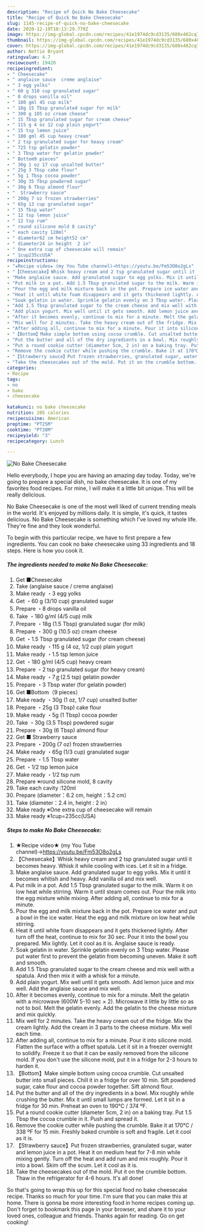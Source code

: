 ```yaml
---
description: "Recipe of Quick No Bake Cheesecake"
title: "Recipe of Quick No Bake Cheesecake"
slug: 1145-recipe-of-quick-no-bake-cheesecake
date: 2020-12-10T10:13:29.770Z
image: https://img-global.cpcdn.com/recipes/41e1974dc9cd3135/680x482cq70/no-bake-cheesecake-recipe-main-photo.jpg
thumbnail: https://img-global.cpcdn.com/recipes/41e1974dc9cd3135/680x482cq70/no-bake-cheesecake-recipe-main-photo.jpg
cover: https://img-global.cpcdn.com/recipes/41e1974dc9cd3135/680x482cq70/no-bake-cheesecake-recipe-main-photo.jpg
author: Nettie Bryant
ratingvalue: 4.7
reviewcount: 19420
recipeingredient:
- " Cheesecake"
- " anglaise sauce  creme anglaise"
- " 3 egg yolks"
- " 60 g 310 cup granulated sugar"
- " 8 drops vanilla oil"
- " 180 gml 45 cup milk"
- " 18g 15 Tbsp granulated sugar for milk"
- " 300 g 105 oz cream cheese"
- " 15 Tbsp granulated sugar for cream cheese"
- " 115 g 4 oz 12 cup plain yogurt"
- " 15 tsp lemon juice"
- " 180 gml 45 cup heavy cream"
- " 2 tsp granulated sugar for heavy cream"
- " 725 tsp gelatin powder"
- " 3 Tbsp water for gelatin powder"
- " Bottom9 pieces"
- " 30g 1 oz 17 cup unsalted butter"
- " 25g 3 Tbsp cake flour"
- " 5g 1 Tbsp cocoa powder"
- " 30g 35 Tbsp powdered sugar"
- " 30g 6 Tbsp almond flour"
- "  Strawberry sauce"
- " 200g 7 oz frozen strawberries"
- " 65g 13 cup granulated sugar"
- " 15 Tbsp water"
- " 12 tsp lemon juice"
- " 12 tsp rum"
- " round silicone mold 8 cavity"
- " each cavity 120ml"
- " diameter62 cm height52 cm"
- " diameter24 in height  2 in"
- " One extra cup of cheesecake will remain"
- " 1cup235ccUSA"
recipeinstructions:
- "★Recipe video★ (my You Tube channel)→https://youtu.be/Fm53O8o2gLs"
- "【Cheesecake】Whisk heavy cream and 2 tsp granulated sugar until it becomes heavy. Whisk it while cooling with ices. Let it sit in a fridge."
- "Make anglaise sauce. Add granulated sugar to egg yolks. Mix it until it becomes whitish and heavy. Add vanilla oil and mix well."
- "Put milk in a pot. Add 1.5 Tbsp granulated sugar to the milk. Warm it on low heat while stirring. Warm it until steam comes out. Pour the milk into the egg mixture while mixing. After adding all, continue to mix for a minute."
- "Pour the egg and milk mixture back in the pot. Prepare ice water and put a bowl in the ice water. Heat the egg and milk mixture on low heat while stirring."
- "Heat it until white foam disappears and it gets thickened lightly. After turn off the heat, continue to mix for 30 sec. Pour it into the bowl you prepared. Mix lightly. Let it cool as it is. Anglaise sauce is ready."
- "Soak gelatin in water. Sprinkle gelatin evenly on 3 Tbsp water. Please put water first to prevent the gelatin from becoming uneven. Make it soft and smooth."
- "Add 1.5 Tbsp granulated sugar to the cream cheese and mix well with a spatula. And then mix it with a whisk for a minute."
- "Add plain yogurt. Mix well until it gets smooth. Add lemon juice and mix well. Add the anglaise sauce and mix well."
- "After it becomes evenly, continue to mix for a minute. Melt the gelatin with a microwave (600W 5-10 sec × 2). Microwave it little by little so as not to boil. Melt the gelatin evenly. Add the gelatin to the cheese mixture and mix quickly."
- "Mix well for 2 minutes. Take the heavy cream out of the fridge. Mix the cream lightly. Add the cream in 3 parts to the cheese mixture. Mix well each time."
- "After adding all, continue to mix for a minute. Pour it into silicone mold. Flatten the surface with a offset spatula. Let it sit in a freezer overnight to solidify. Freeze it so that it can be easily removed from the silicone mold. If you don&#39;t use the silicone mold, put it in a fridge for 2-3 hours to harden it."
- "【Bottom】Make simple bottom using cocoa crumble. Cut unsalted butter into small pieces. Chill it in a fridge for over 10 min. Sift powdered sugar, cake flour and cocoa powder together. Sift almond flour."
- "Put the butter and all of the dry ingredients in a bowl. Mix roughly while crushing the butter. Mix it until small lumps are formed. Let it sit in a fridge for 30 min. Preheat an oven to 190℃ / 374 ºF."
- "Put a round cookie cutter (diameter 5cm, 2 in) on a baking tray. Put 1.5 Tbsp the cocoa crumble in it. Push and spread it."
- "Remove the cookie cutter while pushing the crumble. Bake it at 170℃ / 338 ºF for 15 min. Freshly baked crumble is soft and fragile. Let it cool as it is."
- "【Strawberry sauce】Put frozen strawberries, granulated sugar, water and lemon juice in a pot. Heat it on medium heat for 7-8 min while mixing gently. Turn off the heat and add rum and mix roughly. Pour it into a bowl. Skim off the scum. Let it cool as it is."
- "Take the cheesecakes out of the mold. Put it on the crumble bottom. Thaw in the refrigerator for 4-6 hours. It&#39;s all done!"
categories:
- Recipe
tags:
- no
- bake
- cheesecake

katakunci: no bake cheesecake 
nutrition: 205 calories
recipecuisine: American
preptime: "PT25M"
cooktime: "PT38M"
recipeyield: "3"
recipecategory: Lunch

---
```



![No Bake Cheesecake](https://img-global.cpcdn.com/recipes/41e1974dc9cd3135/680x482cq70/no-bake-cheesecake-recipe-main-photo.jpg)

Hello everybody, I hope you are having an amazing day today. Today, we're going to prepare a special dish, no bake cheesecake. It is one of my favorites food recipes. For mine, I will make it a little bit unique. This will be really delicious.

No Bake Cheesecake is one of the most well liked of current trending meals in the world. It's enjoyed by millions daily. It is simple, it's quick, it tastes delicious. No Bake Cheesecake is something which I've loved my whole life. They're fine and they look wonderful.




To begin with this particular recipe, we have to first prepare a few ingredients. You can cook no bake cheesecake using 33 ingredients and 18 steps. Here is how you cook it.

<!--inarticleads1-->

##### The ingredients needed to make No Bake Cheesecake:

1. Get  ■Cheesecake
1. Take  (anglaise sauce / creme anglaise)
1. Make ready  ・3 egg yolks
1. Get  ・60 g (3/10 cup) granulated sugar
1. Prepare  ・8 drops vanilla oil
1. Take  ・180 g/ml (4/5 cup) milk
1. Prepare  ・18g (1.5 Tbsp) granulated sugar (for milk)
1. Prepare  ・300 g (10.5 oz) cream cheese
1. Get  ・1.5 Tbsp granulated sugar (for cream cheese)
1. Make ready  ・115 g (4 oz, 1/2 cup) plain yogurt
1. Make ready  ・1.5 tsp lemon juice
1. Get  ・180 g/ml (4/5 cup) heavy cream
1. Prepare  ・2 tsp granulated sugar (for heavy cream)
1. Make ready  ・7ｇ(2.5 tsp) gelatin powder
1. Prepare  ・3 Tbsp water (for gelatin powder)
1. Get  ■Bottom（9 pieces）
1. Make ready  ・30g (1 oz, 1/7 cup) unsalted butter
1. Prepare  ・25g (3 Tbsp) cake flour
1. Make ready  ・5g (1 Tbsp) cocoa powder
1. Take  ・30g (3.5 Tbsp) powdered sugar
1. Prepare  ・30g (6 Tbsp) almond flour
1. Get  ■ Strawberry sauce
1. Prepare  ・200g (7 oz) frozen strawberries
1. Make ready  ・65g (1/3 cup) granulated sugar
1. Prepare  ・1.5 Tbsp water
1. Get  ・1/2 tsp lemon juice
1. Make ready  ・1/2 tsp rum
1. Prepare  ※round silicone mold, 8 cavity
1. Take  each cavity :120ml
1. Prepare  (diameter：6.2 cm, height：5.2 cm）
1. Take  (diameter：2.4 in, height : 2 in）
1. Make ready  ※One extra cup of cheesecake will remain
1. Make ready  ※1cup=235cc(USA)




<!--inarticleads2-->

##### Steps to make No Bake Cheesecake:

1. ★Recipe video★ (my You Tube channel)→https://youtu.be/Fm53O8o2gLs
1. 【Cheesecake】Whisk heavy cream and 2 tsp granulated sugar until it becomes heavy. Whisk it while cooling with ices. Let it sit in a fridge.
1. Make anglaise sauce. Add granulated sugar to egg yolks. Mix it until it becomes whitish and heavy. Add vanilla oil and mix well.
1. Put milk in a pot. Add 1.5 Tbsp granulated sugar to the milk. Warm it on low heat while stirring. Warm it until steam comes out. Pour the milk into the egg mixture while mixing. After adding all, continue to mix for a minute.
1. Pour the egg and milk mixture back in the pot. Prepare ice water and put a bowl in the ice water. Heat the egg and milk mixture on low heat while stirring.
1. Heat it until white foam disappears and it gets thickened lightly. After turn off the heat, continue to mix for 30 sec. Pour it into the bowl you prepared. Mix lightly. Let it cool as it is. Anglaise sauce is ready.
1. Soak gelatin in water. Sprinkle gelatin evenly on 3 Tbsp water. Please put water first to prevent the gelatin from becoming uneven. Make it soft and smooth.
1. Add 1.5 Tbsp granulated sugar to the cream cheese and mix well with a spatula. And then mix it with a whisk for a minute.
1. Add plain yogurt. Mix well until it gets smooth. Add lemon juice and mix well. Add the anglaise sauce and mix well.
1. After it becomes evenly, continue to mix for a minute. Melt the gelatin with a microwave (600W 5-10 sec × 2). Microwave it little by little so as not to boil. Melt the gelatin evenly. Add the gelatin to the cheese mixture and mix quickly.
1. Mix well for 2 minutes. Take the heavy cream out of the fridge. Mix the cream lightly. Add the cream in 3 parts to the cheese mixture. Mix well each time.
1. After adding all, continue to mix for a minute. Pour it into silicone mold. Flatten the surface with a offset spatula. Let it sit in a freezer overnight to solidify. Freeze it so that it can be easily removed from the silicone mold. If you don&#39;t use the silicone mold, put it in a fridge for 2-3 hours to harden it.
1. 【Bottom】Make simple bottom using cocoa crumble. Cut unsalted butter into small pieces. Chill it in a fridge for over 10 min. Sift powdered sugar, cake flour and cocoa powder together. Sift almond flour.
1. Put the butter and all of the dry ingredients in a bowl. Mix roughly while crushing the butter. Mix it until small lumps are formed. Let it sit in a fridge for 30 min. Preheat an oven to 190℃ / 374 ºF.
1. Put a round cookie cutter (diameter 5cm, 2 in) on a baking tray. Put 1.5 Tbsp the cocoa crumble in it. Push and spread it.
1. Remove the cookie cutter while pushing the crumble. Bake it at 170℃ / 338 ºF for 15 min. Freshly baked crumble is soft and fragile. Let it cool as it is.
1. 【Strawberry sauce】Put frozen strawberries, granulated sugar, water and lemon juice in a pot. Heat it on medium heat for 7-8 min while mixing gently. Turn off the heat and add rum and mix roughly. Pour it into a bowl. Skim off the scum. Let it cool as it is.
1. Take the cheesecakes out of the mold. Put it on the crumble bottom. Thaw in the refrigerator for 4-6 hours. It&#39;s all done!




So that's going to wrap this up for this special food no bake cheesecake recipe. Thanks so much for your time. I'm sure that you can make this at home. There is gonna be more interesting food in home recipes coming up. Don't forget to bookmark this page in your browser, and share it to your loved ones, colleague and friends. Thanks again for reading. Go on get cooking!
